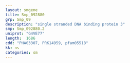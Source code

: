 ```yaml
---
layout: smgene
title: Smp_092880
grp: Smp_09
description: "single stranded DNA binding protein 3"
smp: Smp_092880.2
uniprot: "G4VE77"
length:  1686
cdd: "PHA03307, PRK14959, pfam05518"
kk: ns
categories: sm
---
```

